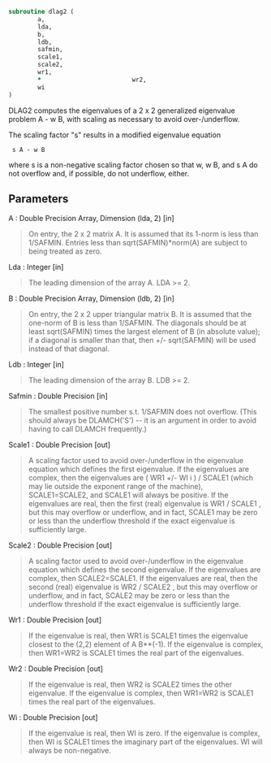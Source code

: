 ```fortran
subroutine dlag2 (
		a,
		lda,
		b,
		ldb,
		safmin,
		scale1,
		scale2,
		wr1,
		*                         wr2,
		wi
)
```

 DLAG2 computes the eigenvalues of a 2 x 2 generalized eigenvalue
 problem  A - w B, with scaling as necessary to avoid over-/underflow.

 The scaling factor "s" results in a modified eigenvalue equation

     s A - w B

 where  s  is a non-negative scaling factor chosen so that  w,  w B,
 and  s A  do not overflow and, if possible, do not underflow, either.

## Parameters
A : Double Precision Array, Dimension (lda, 2) [in]
> On entry, the 2 x 2 matrix A.  It is assumed that its 1-norm
> is less than 1/SAFMIN.  Entries less than
> sqrt(SAFMIN)*norm(A) are subject to being treated as zero.

Lda : Integer [in]
> The leading dimension of the array A.  LDA >= 2.

B : Double Precision Array, Dimension (ldb, 2) [in]
> On entry, the 2 x 2 upper triangular matrix B.  It is
> assumed that the one-norm of B is less than 1/SAFMIN.  The
> diagonals should be at least sqrt(SAFMIN) times the largest
> element of B (in absolute value); if a diagonal is smaller
> than that, then  +/- sqrt(SAFMIN) will be used instead of
> that diagonal.

Ldb : Integer [in]
> The leading dimension of the array B.  LDB >= 2.

Safmin : Double Precision [in]
> The smallest positive number s.t. 1/SAFMIN does not
> overflow.  (This should always be DLAMCH('S') -- it is an
> argument in order to avoid having to call DLAMCH frequently.)

Scale1 : Double Precision [out]
> A scaling factor used to avoid over-/underflow in the
> eigenvalue equation which defines the first eigenvalue.  If
> the eigenvalues are complex, then the eigenvalues are
> ( WR1  +/-  WI i ) / SCALE1  (which may lie outside the
> exponent range of the machine), SCALE1=SCALE2, and SCALE1
> will always be positive.  If the eigenvalues are real, then
> the first (real) eigenvalue is  WR1 / SCALE1 , but this may
> overflow or underflow, and in fact, SCALE1 may be zero or
> less than the underflow threshold if the exact eigenvalue
> is sufficiently large.

Scale2 : Double Precision [out]
> A scaling factor used to avoid over-/underflow in the
> eigenvalue equation which defines the second eigenvalue.  If
> the eigenvalues are complex, then SCALE2=SCALE1.  If the
> eigenvalues are real, then the second (real) eigenvalue is
> WR2 / SCALE2 , but this may overflow or underflow, and in
> fact, SCALE2 may be zero or less than the underflow
> threshold if the exact eigenvalue is sufficiently large.

Wr1 : Double Precision [out]
> If the eigenvalue is real, then WR1 is SCALE1 times the
> eigenvalue closest to the (2,2) element of A B**(-1).  If the
> eigenvalue is complex, then WR1=WR2 is SCALE1 times the real
> part of the eigenvalues.

Wr2 : Double Precision [out]
> If the eigenvalue is real, then WR2 is SCALE2 times the
> other eigenvalue.  If the eigenvalue is complex, then
> WR1=WR2 is SCALE1 times the real part of the eigenvalues.

Wi : Double Precision [out]
> If the eigenvalue is real, then WI is zero.  If the
> eigenvalue is complex, then WI is SCALE1 times the imaginary
> part of the eigenvalues.  WI will always be non-negative.


